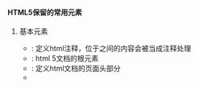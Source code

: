 #### HTML5保留的常用元素

>>>
   1. 基本元素

       - <!-- -->: 定义html注释，位于<!--与 -->之间的内容会被当成注释处理

	   - <html>  : html 5文档的根元素

	   - <head>  : 定义html文档的页面头部分

	   - <title> : 定义html文档的页面标题

	   - <body>  : 定义html文档的页面主体内容部分

	   - <style> : 定义某元素用于引用样式的定义

	   - <h1>-<h6> : 定义标题一到六标题

	   - <p>       : 定义段落, 该标签可以制定id，class，style等属性，还是可以定义事件

	   - <br>      : 插入一个换行，该标签可以制定id，class，style等核心属性

	   - <hr>      : 定义水平线，该标签可以指定id，class，style等核心属性，还可以定义事件

	   - <div>     : 定义文档中的节，该标签可以指定id，class，style等核心属性，还可以定义事件

	   - <span>    : 与<div>基本相似，区别是该元素定义的节默认不会换行，该标签可以指定和div相同的属性


   2. 文本格式化元素

       - <b>       : 定义粗体文本，该标签可以指定id，class，style等核心属性，还可以定义事件

	   - <i>       : 定义斜体文本，该标签可以指定id，class，style等核心属性，还可以定义事件

	   - <em>      : 定义强调文本，实际效果与斜体文本差不多，该标签可以指定id，class等核心属性，还可以定义事件

	   - <stron>   : 定义粗体文本，与<b>标签的作用和用法基本相同

	   - <small>   : 定义小号字体文本，该标签可以指定id，class，style等核心属性，还可以定义事件

	   - <sub>     : 定义小标文本，该标签可以指定id，class， style等核心属性，还可以定义事件

	   - <bdo>     : 定义文本显示的方向该标签可以指定id，class，style等核心属性，还可以定义事件
	                 该标签也可以指定dir属性，该属性值只能是ltr和rtl

   3. 语义相关的标签

       - <abbr>    : 用于表示一个缩写，使用该元素时可以指定title属性，该属性用于指定该缩写所代表的全称

	   - <address> : 用于表示一个地址

	   - <blockquote> : 定义一段长的引用文本， 该标签可以指定cite属性，该属性指定该引用文本所引用的网址Url

	   - <q>          : 用于定义一段短的引用文本，浏览器会为这段被引用文本添加引号

	   - <cite>       : 用于表示作品

	   - <code>       : 一段计算机代码

	   - <dfn>        : 用于定义一个专业术语

	   - <del>        : 用于文档中被删除的文本

	   - <ins>        : 定义文档中插入的文本
	   
	   - <pre>        : 用于表示该元素所包含的文本已经进行了格式化

	   - <samp>       : 用于定义示范文本内容

	   - <kbd>        : 用于定义键盘文本

	   - <var>        : 用于表示一个变量


   4. 超链接和锚点

       - <a>          : 定义超链接，该元素可以指定id，class，style等核心属性，也可以定义事件，他有三个重要的属性

	                    href ：指定超链接所关联的另一个资源

						target：指定使用框架集中的那个框架来装载另一个资源，该属性的值可以使_self, _blank, _top, _parent是个值
						        他们分别代表自身，新窗口，顶层框架，父框架来装载新资源

						media ：指定目标URL所引用的媒体类型，默认值为all，只有当指定了href属性是该属性才有效

   5. 列表相关的标签

       - <ul>         : 定义无序列表

	   - <ol>         : 定义有序列表

	   - <li>         : 定义列表项目

	   - <dl>         : 定义列表项目

	   - <dt>         : 定义标题列表项

	   - <dd>         : 定义普通列表项

   6. 图像相关元素

       - <img>        : 定义图像，这个元素只能是一个空元素，它不可以包含任何内容
	                    常用属性如下：
						             alt：该属性指定一段文本，该文本作为该图片的提示信息
									 src：该属性指定图片所在的位置，该属性值既可以是相对路径，也可以是绝对路径
									 height：指定图片的高度
									 width：指定图片的宽度

   7. 表格相关的标签

       - <table>      : 用于定义表格，常用属性如下：
	                                               cellpadding:指定单元格内容和单元格边框之间的距离。该属性既可以是像素值，也可以是百分比
												   cellspacing:指定单元格之间的间距，该属性既可以是像素值，也可以是百分比
												   width:指定表格的宽度，该属性值既可以是像素值，也可以是百分比
   
       - <caption>    : 用于定义表格标题，该元素只能包含文本，图片，超链接，文本格式化元素和表单控件

	   - <tr>         : 定义表格行， 该元素只能包含<td>或者<th>两种元素

	   - <td>         : 定义单元格，他可以设置一下几个属性
	                    colspan：指定该单元格跨多少列，该属性值就是一个简单数字
						rowspan：指定此单元格可以横跨多少行
						height：指定该单元格的高度，该属性值既可以是像素值，也可以是百分比
						width：指定该单元格的宽度，该属性值既可以是像素值，也可以是百分比

	   - <th>         : 定义表格页眉的单元格

	   - <tbody>      : 定义表格的主体

	   - <thead>      : 定义表格头

	   - <tfoot>      : 定义表格脚

   8. 框架相关标签

       - <iframe>     : 内联框架，(本人用的比较少)

   9. 文档结构的标签

       - <article>    : 用于代表页面上独立，完整的一篇文章

	   - <section>    : 用于对页面的内容进行分块

	   - <nav>        : 用于页面上的导航条

	   - <aside>      : 用于定义当前页面或当前文章的附属信息

	   - <header>     : 主要用于<article>标签定义文章头部

	   - <hgroup>     : 主要用于组织多个<h1>--<h6>这样的标题元素

	   - <footer>     : 主要用于<article>标签定义页脚部分

	   - <figure>     : 用于表示一块独立的图片区域, 该元素内部可以包含一个或多个img标签所代表的图片，除此之外该标签还可以包含
	                    一个<figcaption>标签

	   - <figcaption> : 通常放在<figure>标签内部，用于定义图片区域的标题
   
   10.表单元素

       - <form>       : 用于生成输入表单，该标签不会生成可视化部分,它有一下属性
	                    
	                    action：指定当单击表单内的确认按钮时，该表单被提交哪个地址

						method：指定提交表单时发送何种类型的请求，该属性值可以为get或者post

						enctype：指定对表单内容进行编码所使用的字符集

						name：指定表单的唯一名称，建议该属性值与id属性保持一致

						target：指定使用哪种方式打开目标url：该属性值可以使_blank, _parent, _self, _top四个值中之一


